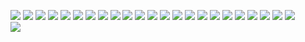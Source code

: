 ![](hex/graphlayouts.png)
![](hex/netrankr.png)
![](hex/networkdata.png)
![](hex/snahelper.png)
![](hex/edgebundle.png)
![](hex/signnet.png)
![](hex/rtoot.png)
![](hex/rgraph6.png)
![](hex/roughnet.png)
![](hex/PSAWR.png)
![](hex/roughsf.png)
![](hex/adaR.png)
![](hex/netUtils.png)
![](hex/Rtumblr.png)
![](hex/webBotparseR.png)
![](hex/webtrackR.png)
![](hex/stabilityAI.png)
![](hex/rang.png)
![](hex/domainator.png)
![](hex/dialrs.png)
![](hex/timeless.png)
![](hex/shortuuid.png)
![](hex/oaqc.png)  
![](hex/rokemon.png)
